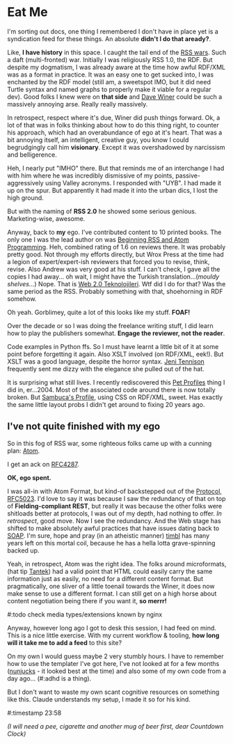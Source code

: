 # Eat Me

I'm sorting out docs, one thing I remembered I don't have in place yet is a syndication feed for these things. An absolute **didn't I do that aready?**.

Like, **I have history** in this space. I caught the tail end of the [RSS wars](https://en.wikipedia.org/wiki/History_of_web_syndication_technology). Such a daft (multi-fronted) war. Initially I was religiously RSS 1.0, the RDF. But despite my dogmatism, I was already aware at the time how awful RDF/XML was as a format in practice. It was an easy one to get sucked into, I was enchanted by the RDF model (still am, a sweetspot IMO, but it did need Turtle syntax and named graphs to properly make it viable for a regular dev). Good folks I knew were on **that side** and [Dave Winer](https://en.wikipedia.org/wiki/Dave_Winer) could be such a massively annoying arse. Really really massively.

In retrospect, respect where it's due, Winer did push things forward. Ok, a lot of that was in folks thinking about how to do this thing right, to counter his approach, which had an overabundance of ego at it's heart. That was a bit annoying itself, an intelligent, creative guy, you know I could begrudgingly call him  **visionary**. Except it was overshadowed by narcissism and belligerence.

Heh, I nearly put "IMHO" there. But that reminds me of an interchange I had with him where he was incredibly dismissive of my points, passive-aggressively using Valley acronyms. I responded with "UYB". I had made it up on the spur. But apparently it had made it into the urban dics, I lost the high ground.

But with the naming of **RSS 2.0** he showed some serious genious. Marketing-wise, awesome.     

Anyway, back to **my** ego. I've contributed content to 10 printed books. The only one I was the lead author on was [Beginning RSS and Atom Programming](https://www.amazon.com/Beginning-Atom-Programming-Danny-Ayers/dp/0764579169). Heh, combined rating of 1.6 on reviews there.
It was probably pretty good. Not through my efforts directly, but Wrox Press at the time had a legion of expert/expert-ish reviewers that forced you to revise, think, revise. Also Andrew was very good at his stuff. I can't check, I gave all the copies I had away... oh wait, I might have the Turkish translation...(*mouldy shelves...*)
Nope. That is [Web 2.0 Teknolojileri](https://www.amazon.com/Web-2-0-Teknolojileri-Eric-Vlist/dp/975297855X/). Wtf did I do for that? Was the same period as the RSS. Probably something with that, shoehorning in RDF somehow.

Oh yeah. Gorblimey, quite a lot of this looks like my stuff. **FOAF!**

Over the decade or so I was doing the freelance writing stuff, I did learn how to play the publishers somewhat. **Engage the reviewer, not the reader**.  

Code examples in Python ffs. So I must have learnt a little bit of it at some point before forgetting it again. Also XSLT involved (on RDF/XML, eek!). But XSLT was a good language, despite the horror syntax. [Jeni Tennison](https://en.wikipedia.org/wiki/Jeni_Tennison) frequently sent me dizzy with the elegance she pulled out of the hat.  

It is surprising what still lives. I recently rediscovered this [Pet Profiles](https://hyperdata.it/xmlns/pets/) thing I did in, er...2004. Most of the associated code around there is now totally broken. But [Sambuca's Profile](https://hyperdata.it/xmlns/pets/2004-04-24/sambuca-css.xml), using CSS on RDF/XML, sweet. Has exactly the same little layout probs I didn't get around to fixing 20 years ago.   

## I've not quite finished with my ego

So in this fog of RSS war, some righteous folks came up with a cunning plan: [Atom](https://en.wikipedia.org/wiki/Atom_(web_standard)).

I get an ack on [RFC4287](https://datatracker.ietf.org/doc/html/rfc4287).

**OK, ego spent.**

I was all-in with Atom Format, but kind-of backstepped out of the [Protocol, RFC5023](https://datatracker.ietf.org/doc/html/rfc5023). I'd love to say it was because I saw the redundancy of that on top of **Fielding-compliant REST**, but really it was because the other folks were shitloads better at protocols, I was out of my depth, had nothing to offer. *In retrospect*, good move. Now I see the redundancy. And the Web stage has shifted to make absolutely awful practices that have issues dating back to [SOAP](https://en.wikipedia.org/wiki/SOAP). I'm sure, hope and pray (in an atheistic manner)  [timbl](https://en.wikipedia.org/wiki/Tim_Berners-Lee) has many years left on this mortal coil, because he has a hella lotta grave-spinning backed up.

Yeah, in retrospect, Atom was the right idea. The folks around microformats, (hat tip [Tantek](https://en.wikipedia.org/wiki/Tantek_%C3%87elik)) had a valid point that HTML could easily carry the same information just as easily, no need for a different content format. But pragmatically, one sliver of a little toenail towards the Winer, it does now make sense to use a different format. I can still get on a high horse about content negotiation being there if you want it, **so merrr!**

#:todo check media types/extensions known by nginx

Anyway, however long ago I got to desk this session, I had feed on mind. This is a nice little exercise. With my current workflow & tooling, **how long will it take me to add a feed** to this site?

On my own I would guess maybe 2 very stumbly hours. I have to remember how to use the templater I've got here, I've not looked at for a few months ([nunjucks](https://mozilla.github.io/nunjucks/) - it looked best at the time) and also some of my own code from a day ago... (#:adhd is a thing).

But I don't want to waste my own scant cognitive resources on something like this. Claude understands my setup, I made it so for his kind.

#:timestamp 23:58

*(I will need a pee, cigarette and another mug of beer first, dear Countdown Clock)*
